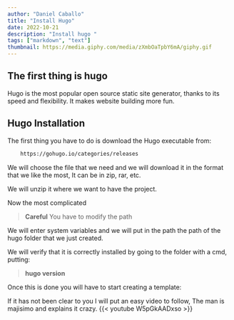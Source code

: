 ```yaml
---
author: "Daniel Caballo"
title: "Install Hugo"
date: 2022-10-21
description: "Install hugo "
tags: ["markdown", "text"]
thumbnail: https://media.giphy.com/media/zXmbOaTpbY6mA/giphy.gif
---
```

<h2>The first thing is hugo</h2>

Hugo is the most popular open source static site generator, thanks to its speed and flexibility.
It makes website building more fun.

<h2>Hugo Installation</h2>

The first thing you have to do is download the Hugo executable from:

``` bash
    https://gohugo.io/categories/releases
   ```

We will choose the file that we need and we will download it in the format that we like the most,
It can be in zip, rar, etc.

We will unzip it where we want to have the project.

Now the most complicated

> **Careful**
>You have to modify the path

We will enter system variables and we will put in the path the path of the hugo folder that we just created.

We will verify that it is correctly installed by going to the folder with a cmd, putting:

> **hugo version**

Once this is done you will have to start creating a template:







If it has not been clear to you I will put an easy video to follow, The man is majisimo and explains it crazy.
{{< youtube W5pGkAADxso >}}